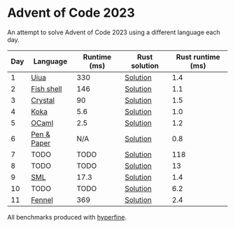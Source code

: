# Advent of Code 2023

An attempt to solve Advent of Code 2023 using a different language each day.

| Day | Language                                   | Runtime (ms) | Rust solution                       | Rust runtime (ms) |
| --- | ------------------------------------------ | ------------ | ----------------------------------- | ------------------|
| 1   | [Uiua](day-01/uiua/01.ua)                  | 330          | [Solution](day-01/rust/src/main.rs) | 1.4               |
| 2   | [Fish shell](day-02/fish/02.fish)          | 146          | [Solution](day-02/rust/src/main.rs) | 1.1               |
| 3   | [Crystal](day-03/crystal/03.cr)            | 90           | [Solution](day-03/rust/src/main.rs) | 1.5               |
| 4   | [Koka](day-04/koka/04.kk)                  | 5.6          | [Solution](day-04/rust/src/main.rs) | 1.0               |
| 5   | [OCaml](day-05/ocaml/05.ml)                | 2.5          | [Solution](day-05/rust/src/main.rs) | 1.2               |
| 6   | [Pen & Paper](day-06/pen-and-paper/06.jpg) | N/A          | [Solution](day-06/rust/src/main.rs) | 0.8               |
| 7   | TODO                                       | TODO         | [Solution](day-07/rust/src/main.rs) | 118               |
| 8   | TODO                                       | TODO         | [Solution](day-08/rust/src/main.rs) | 13                |
| 9   | [SML](day-09/sml/09.sml)                   | 17.3         | [Solution](day-09/rust/src/main.rs) | 1.4               |
| 10  | TODO                                       | TODO         | [Solution](day-10/rust/src/main.rs) | 6.2               |
| 11  | [Fennel](day-11/fennel/11.fnl)             | 369          | [Solution](day-11/rust/src/main.rs) | 2.4               |

All benchmarks produced with [hyperfine](https://github.com/sharkdp/hyperfine).
